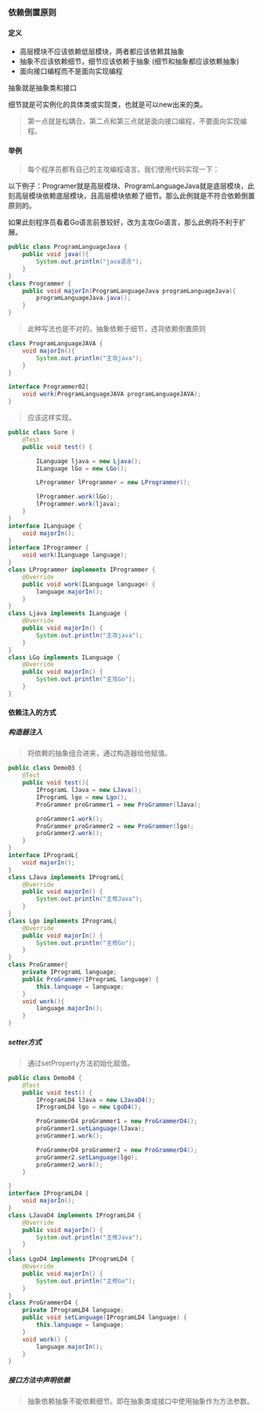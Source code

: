 

### 依赖倒置原则



#### 定义

- 高层模块不应该依赖低层模块，两者都应该依赖其抽象
-   抽象不应该依赖细节，细节应该依赖于抽象  (细节和抽象都应该依赖抽象)
-   面向接口编程而不是面向实现编程

抽象就是抽象类和接口

细节就是可实例化的具体类或实现类，也就是可以new出来的类。

> 第一点就是松耦合，第二点和第三点就是面向接口编程，不要面向实现编程。



#### 举例

> 每个程序员都有自己的主攻编程语言。我们使用代码实现一下：

以下例子：Programer就是高层模块、ProgramLanguageJava就是底层模块，此刻高层模块依赖底层模块，且高层模块依赖了细节。那么此例就是不符合依赖倒置原则的。

如果此刻程序员看着Go语言前景较好，改为主攻Go语言，那么此例将不利于扩展。

```java
public class ProgramLanguageJava {
    public void java(){
        System.out.println("java语言");
    }
}
class Programmer {
    public void majorIn(ProgramLanguageJava programLanguageJava){
        programLanguageJava.java();
    }
}
```

> 此种写法也是不对的，抽象依赖于细节，违背依赖倒置原则

```java
class ProgramLanguageJAVA {
    void majorIn(){
        System.out.println("主攻java");
    }
}

interface Programmer02{
    void work(ProgramLanguageJAVA programLanguageJAVA);
}
```

> 应该这样实现。

```java
public class Sure {
    @Test
    public void test() {

        ILanguage ljava = new Ljava();
        ILanguage lGo = new LGo();

        LProgrammer lProgrammer = new LProgrammer();

        lProgrammer.work(lGo);
        lProgrammer.work(ljava);
    }
}
interface ILanguage {
    void majorIn();
}
interface IProgrammer {
    void work(ILanguage language);
}
class LProgrammer implements IProgrammer {
    @Override
    public void work(ILanguage language) {
        language.majorIn();
    }
}
class Ljava implements ILanguage {
    @Override
    public void majorIn() {
        System.out.println("主攻java");
    }
}
class LGo implements ILanguage {
    @Override
    public void majorIn() {
        System.out.println("主攻Go");
    }
}
```



#### 依赖注入的方式



##### 构造器注入

> 将依赖的抽象组合进来，通过构造器给他赋值。

```java
public class Demo03 {
    @Test
    public void test(){
        IProgramL lJava = new LJava();
        IProgramL lgo = new Lgo();
        ProGrammer proGrammer1 = new ProGrammer(lJava);

        proGrammer1.work();
        ProGrammer proGrammer2 = new ProGrammer(lgo);
        proGrammer2.work();
    }
}
interface IProgramL{
    void majorIn();
}
class LJava implements IProgramL{
    @Override
    public void majorIn() {
        System.out.println("主修Java");
    }
}
class Lgo implements IProgramL{
    @Override
    public void majorIn() {
        System.out.println("主修Go");
    }
}
class ProGrammer{
    private IProgramL language;
    public ProGrammer(IProgramL language) {
        this.language = language;
    }
    void work(){
        language.majorIn();
    }
}
```



##### setter方式

> 通过setProperty方法初始化赋值。

```java
public class Demo04 {
    @Test
    public void test() {
        IProgramLD4 lJava = new LJavaD4();
        IProgramLD4 lgo = new LgoD4();

        ProGrammerD4 proGrammer1 = new ProGrammerD4();
        proGrammer1.setLanguage(lJava);
        proGrammer1.work();

        ProGrammerD4 proGrammer2 = new ProGrammerD4();
        proGrammer2.setLanguage(lgo);
        proGrammer2.work();
    }

}
interface IProgramLD4 {
    void majorIn();
}
class LJavaD4 implements IProgramLD4 {
    @Override
    public void majorIn() {
        System.out.println("主修Java");
    }
}
class LgoD4 implements IProgramLD4 {
    @Override
    public void majorIn() {
        System.out.println("主修Go");
    }
}
class ProGrammerD4 {
    private IProgramLD4 language;
    public void setLanguage(IProgramLD4 language) {
        this.language = language;
    }
    void work() {
        language.majorIn();
    }
}
```

##### 接口方法中声明依赖

> 抽象依赖抽象不能依赖细节。即在抽象类或接口中使用抽象作为方法参数。

